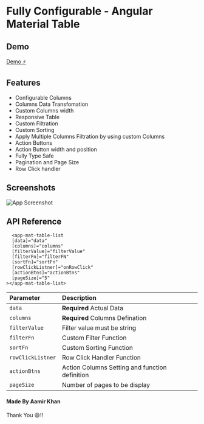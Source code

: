 # Fully Configurable - Angular Material Table

## Demo

[Demo ⚡️](https://stackblitz.com/edit/ck4y6t)

## Features

- Configurable Columns
- Columns Data Transfomation
- Custom Columns width
- Responsive Table
- Custom Filtration
- Custom Sorting
- Apply Multiple Columns Filtration by using custom Columns
- Action Buttons
- Action Button width and position
- Fully Type Safe
- Pagination and Page Size
- Row Click handler

## Screenshots

![App Screenshot](https://cdn.jsdelivr.net/gh/aamir12/Angular-Material-Table-Configurable@main/src/assets/Screenshot%202023-09-23%20at%208.33.41%20PM.png)

## API Reference

```http
  <app-mat-table-list
  [data]="data"
  [columns]="columns"
  [filterValue]="filterValue"
  [filterFn]="filterFN"
  [sortFn]="sortFn"
  [rowClickListner]="onRowClick"
  [actionBtns]="actionBtns"
  [pageSize]="5"
></app-mat-table-list>

```

| Parameter         | Description                                    |
| :---------------- | :--------------------------------------------- |
| `data`            | **Required** Actual Data                       |
| `columns`         | **Required** Columns Defination                |
| `filterValue`     | Filter value must be string                    |
| `filterFn`        | Custom Filter Function                         |
| `sortFn`          | Custom Sorting Function                        |
| `rowClickListner` | Row Click Handler Function                     |
| `actionBtns`      | Action Columns Setting and function definition |
| `pageSize`        | Number of pages to be display                  |

#### Made By Aamir Khan

Thank You 😄!!
